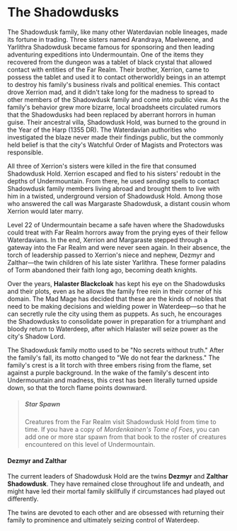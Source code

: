 # The Shadowdusks

The Shadowdusk family, like many other Waterdavian noble lineages, made its fortune in trading. Three sisters named Arandraya, Maelweene, and Yarlithra Shadowdusk became famous for sponsoring and then leading adventuring expeditions into Undermountain. One of the items they recovered from the dungeon was a tablet of black crystal that allowed contact with entities of the Far Realm. Their brother, Xerrion, came to possess the tablet and used it to contact otherworldly beings in an attempt to destroy his family's business rivals and political enemies. This contact drove Xerrion mad, and it didn't take long for the madness to spread to other members of the Shadowdusk family and come into public view. As the family's behavior grew more bizarre, local broadsheets circulated rumors that the Shadowdusks had been replaced by aberrant horrors in human guise. Their ancestral villa, Shadowdusk Hold, was burned to the ground in the Year of the Harp (1355 DR). The Waterdavian authorities who investigated the blaze never made their findings public, but the commonly held belief is that the city's Watchful Order of Magists and Protectors was responsible.

All three of Xerrion's sisters were killed in the fire that consumed Shadowdusk Hold. Xerrion escaped and fled to his sisters' redoubt in the depths of Undermountain. From there, he used *sending* spells to contact Shadowdusk family members living abroad and brought them to live with him in a twisted, underground version of Shadowdusk Hold. Among those who answered the call was Margaraste Shadowdusk, a distant cousin whom Xerrion would later marry.

Level 22 of Undermountain became a safe haven where the Shadowdusks could treat with Far Realm horrors away from the prying eyes of their fellow Waterdavians. In the end, Xerrion and Margaraste stepped through a gateway into the Far Realm and were never seen again. In their absence, the torch of leadership passed to Xerrion's niece and nephew, Dezmyr and Zalthar—the twin children of his late sister Yarlithra. These former paladins of Torm abandoned their faith long ago, becoming death knights.

Over the years, **Halaster Blackcloak** has kept his eye on the Shadowdusks and their plots, even as he allows the family free rein in their corner of his domain. The Mad Mage has decided that these are the kinds of nobles that need to be making decisions and wielding power in Waterdeep—so that he can secretly rule the city using them as puppets. As such, he encourages the Shadowdusks to consolidate power in preparation for a triumphant and bloody return to Waterdeep, after which Halaster will seize power as the city's Shadow Lord.

The Shadowdusk family motto used to be "No secrets without truth." After the family's fall, its motto changed to "We do not fear the darkness." The family's crest is a lit torch with three embers rising from the flame, set against a purple background. In the wake of the family's descent into Undermountain and madness, this crest has been literally turned upside down, so that the torch flame points downward.

> ##### Star Spawn
>
>Creatures from the Far Realm visit Shadowdusk Hold from time to time. If you have a copy of *Mordenkainen's Tome of Foes*, you can add one or more star spawn from that book to the roster of creatures encountered on this level of Undermountain.
>

#### Dezmyr and Zalthar

The current leaders of Shadowdusk Hold are the twins **Dezmyr** and **Zalthar Shadowdusk**. They have remained close throughout life and undeath, and might have led their mortal family skillfully if circumstances had played out differently.

The twins are devoted to each other and are obsessed with returning their family to prominence and ultimately seizing control of Waterdeep.